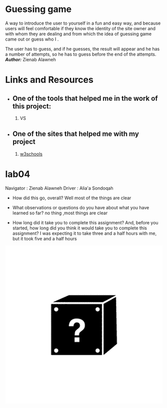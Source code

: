 # Guessing game

  A way to introduce the user to yourself in a fun and easy way, and because users will feel comfortable if they know the identity of the site owner and with whom they are dealing and from which the idea of guessing game came out or guess who I .


 The user has to guess, and if he guesses, the result will appear and he has a number of attempts, so he has to guess before the end of the attempts.
***Author:*** Zienab Alawneh

# **Links and Resources**

+ ## One of the tools that helped me in the work of this project: 
  1. VS
+ ## One of the sites that helped me with my project
  1. [w3schools](https://www.w3schools.com/)
  
# lab04 
Navigator : Zienab Alawneh
Driver : Alia'a Sondoqah 


+ How did this go, overall? Well most of the things are clear

+ What observations or questions do you have about what you have learned so far?  no thing  ,most things are clear

+ How long did it take you to complete this assignment? And, before you started, how long did you think it would take you to complete this assignment? I was expecting it to take three and a half hours with me, but it took five and a half hours

![guessing](img/giphy.gif)

